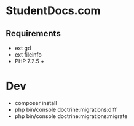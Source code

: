 # StudentDocs.com

## Requirements

- ext gd
- ext fileinfo
- PHP 7.2.5 +

# Dev

- composer install
- php bin/console doctrine:migrations:diff
- php bin/console doctrine:migrations:migrate
